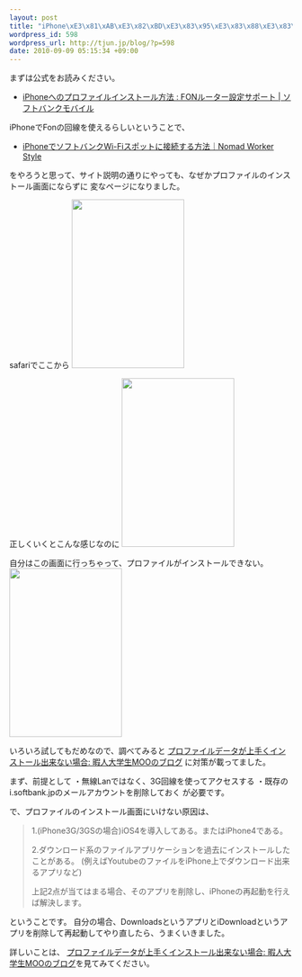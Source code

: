 ```yaml
--- 
layout: post
title: "iPhone\xE3\x81\xAB\xE3\x82\xBD\xE3\x83\x95\xE3\x83\x88\xE3\x83\x90\xE3\x83\xB3\xE3\x82\xAFWi-Fi\xE7\x94\xA8\xE3\x83\x97\xE3\x83\xAD\xE3\x83\x95\xE3\x82\xA1\xE3\x82\xA4\xE3\x83\xAB\xE3\x81\xAE\xE3\x82\xA4\xE3\x83\xB3\xE3\x82\xB9\xE3\x83\x88\xE3\x83\xBC\xE3\x83\xAB\xE3\x81\xA7\xE3\x81\xAF\xE3\x81\xBE\xE3\x81\xA3\xE3\x81\x9F\xE3\x83\xA1\xE3\x83\xA2"
wordpress_id: 598
wordpress_url: http://tjun.jp/blog/?p=598
date: 2010-09-09 05:15:34 +09:00
---
```

まずは公式をお読みください。
<ul>
	<li><a href="http://mb.softbank.jp/mb/support/fon/iphone/profile/">iPhoneへのプロファイルインストール方法 : FONルーター設定サポート | ソフトバンクモバイル</a></li>
</ul>


iPhoneでFonの回線を使えるらしいということで、
<ul>
	<li><a href="http://www.nw-style.com/2010/09/wi-fi.html">iPhoneでソフトバンクWi-Fiスポットに接続する方法｜Nomad Worker Style</a></li>
</ul>



をやろうと思って、サイト説明の通りにやっても、なぜかプロファイルのインストール画面にならずに
変なページになりました。

safariでここから
<a href="http://tjun.jp/blog/wp-content/uploads/2010/09/p_480_320_BC1CFFA2-149A-4865-AFF7-6136AE091F98.jpeg"><img src="http://tjun.jp/blog/wp-content/uploads/2010/09/p_480_320_BC1CFFA2-149A-4865-AFF7-6136AE091F98-200x300.jpg" alt="" title="インストールの前" width="200" height="300" class="aligncenter size-medium wp-image-602" /></a>

正しくいくとこんな感じなのに
<a href="http://tjun.jp/blog/wp-content/uploads/2010/09/p_480_320_B0C86A82-CC1A-4300-97D7-0DCE25D56C18.jpeg"><img src="http://tjun.jp/blog/wp-content/uploads/2010/09/p_480_320_B0C86A82-CC1A-4300-97D7-0DCE25D56C18-200x300.jpg" alt="" title="install画面" width="200" height="300" class="aligncenter size-medium wp-image-603" /></a>


自分はこの画面に行っちゃって、プロファイルがインストールできない。
<a href="http://tjun.jp/blog/wp-content/uploads/2010/09/p_480_320_7E6D8A9F-BE19-4751-9993-038587D583E7.jpeg"><img src="http://tjun.jp/blog/wp-content/uploads/2010/09/p_480_320_7E6D8A9F-BE19-4751-9993-038587D583E7-200x300.jpg" alt="" title="失敗画面" width="200" height="300" class="aligncenter size-medium wp-image-604" /></a>


いろいろ試してもだめなので、調べてみると
<a href="http://kaze-tado.way-nifty.com/moo/2010/08/post.html">プロファイルデータが上手くインストール出来ない場合: 暇人大学生MOOのブログ</a>
に対策が載ってました。

まず、前提として
・無線Lanではなく、3G回線を使ってアクセスする
・既存のi.softbank.jpのメールアカウントを削除しておく
が必要です。

で、プロファイルのインストール画面にいけない原因は、


<blockquote>1.(iPhone3G/3GSの場合)iOS4を導入してある。またはiPhone4である。

2.ダウンロード系のファイルアプリケーションを過去にインストールしたことがある。
(例えばYoutubeのファイルをiPhone上でダウンロード出来るアプリなど)

上記2点が当てはまる場合、そのアプリを削除し、iPhoneの再起動を行えば解決します。
</blockquote>

ということです。
自分の場合、DownloadsというアプリとiDownloadというアプリを削除して再起動してやり直したら、うまくいきました。

詳しいことは、
<a href="http://kaze-tado.way-nifty.com/moo/2010/08/post.html">プロファイルデータが上手くインストール出来ない場合: 暇人大学生MOOのブログ</a>を見てみてください。
